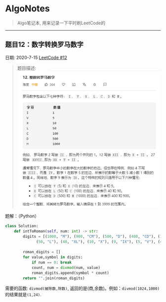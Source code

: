 # AlgoNotes

> Algo笔记本, 用来记录一下平时刷LeetCode的

----

## 题目12：数字转换罗马数字
日期: 2020-7-15 [LeetCode #12](https://leetcode-cn.com/problems/integer-to-roman/submissions/)

> 题目描述: ![ss](img/12-1.jpg)

题解：（Python）


```python
class Solution:
    def intToRoman(self, num: int) -> str:
        digits = [(1000, "M"), (900, "CM"), (500, "D"), (400, "CD"), (100, "C"), (90, "XC"), 
              (50, "L"), (40, "XL"), (10, "X"), (9, "IX"), (5, "V"), (4, "IV"), (1, "I")]
        
        roman_digits = []
        for value,symbol in digits:
            if num == 0: break
            count, num = divmod(num, value)
            roman_digits.append(symbol * count)
        return "".join(roman_digits)

```

需要的函数: `divmod(被除数,除数)`, 返回的是(商,余数)。例如：`divmod(1024,1000)`的结果就是`(1,24)`.

